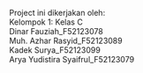 Project ini dikerjakan oleh: <br>
Kelompok 1: Kelas C <br>
Dinar Fauziah_F52123078 <br>
Muh. Azhar Rasyid_F52123089 <br>
Kadek Surya_F52123099 <br>
Arya Yudistira Syaifrul_F52123079

